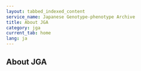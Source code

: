 ```yaml
---
layout: tabbed_indexed_content
service_name: Japanese Genotype-phenotype Archive
title: About JGA
category: jga
current_tab: home
lang: ja
---
```


## About JGA
